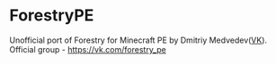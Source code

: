 # ForestryPE
Unofficial port of Forestry for Minecraft PE by Dmitriy Medvedev([VK](https://vk.com/id331953744)).
Official group - https://vk.com/forestry_pe

